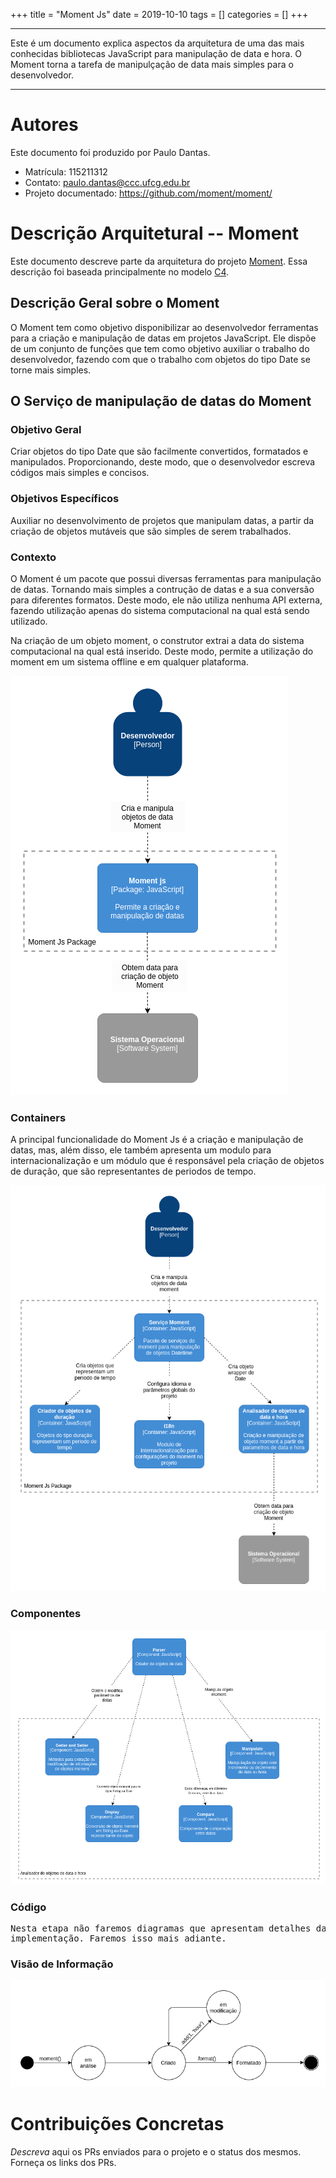 +++
title = "Moment Js"
date = 2019-10-10
tags = []
categories = []
+++

---

Este é um documento explica aspectos da arquitetura de uma das mais conhecidas bibliotecas JavaScript para manipulação de data e hora. O Moment
torna a tarefa de manipulçação de data mais simples para o desenvolvedor.

---

# Autores

Este documento foi produzido por Paulo Dantas.

- Matrícula: 115211312
- Contato: paulo.dantas@ccc.ufcg.edu.br
- Projeto documentado: https://github.com/moment/moment/

# Descrição Arquitetural -- Moment

Este documento descreve parte da arquitetura do projeto [Moment](https://github.com/moment/moment/). Essa descrição foi baseada principalmente no modelo [C4](https://c4model.com/).

## Descrição Geral sobre o Moment

O Moment tem como objetivo disponibilizar ao desenvolvedor ferramentas para a criação e manipulação de datas em projetos JavaScript.
Ele dispõe de um conjunto de funções que tem como objetivo auxiliar o trabalho do desenvolvedor, fazendo com que o trabalho com objetos do tipo Date se torne mais simples.

## O Serviço de manipulação de datas do Moment

### Objetivo Geral

Criar objetos do tipo Date que são facilmente convertidos, formatados e manipulados. Proporcionando, deste modo, que o desenvolvedor escreva códigos mais simples e concisos.

### Objetivos Específicos

Auxiliar no desenvolvimento de projetos que manipulam datas, a partir da criação de objetos mutáveis que são simples de serem trabalhados.

### Contexto

O Moment é um pacote que possui diversas ferramentas para manipulação de datas. Tornando mais simples a contrução de datas e a sua conversão para diferentes formatos. Deste modo, ele não utiliza nenhuma API externa, fazendo utilização apenas do sistema computacional na qual está sendo utilizado.

Na criação de um objeto moment, o construtor extrai a data do sistema computacional na qual está inserido. Deste modo, permite a utilização do moment em um sistema offline e em qualquer plataforma.

![contexto](momentjs/momentjs-context-diagram.png)

### Containers

A principal funcionalidade do Moment Js é a criação e manipulação de datas, mas, além disso, ele também apresenta um modulo para internacionalização e um módulo que é responsável pela criação de objetos de duração, que são representantes de periodos de tempo.

![container](momentjs/momentjs-container-diagram.png)

### Componentes

![container](momentjs/momentjs-component-diagram.png)

### Código

<pre>
Nesta etapa não faremos diagramas que apresentam detalhes da
implementação. Faremos isso mais adiante.
</pre>

### Visão de Informação

![container](momentjs/momentjs-visao-informacao.png)

# Contribuições Concretas

_Descreva_ aqui os PRs enviados para o projeto e o status dos mesmos. Forneça os links dos PRs.
